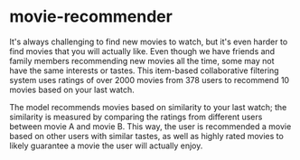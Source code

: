 # movie-recommender

It's always challenging to find new movies to watch, but it's even harder to find movies that you will actually like. Even though we have friends and family members recommending new movies all the time, some may not have the same interests or tastes. This item-based collaborative filtering system uses ratings of over 2000 movies from 378 users to recommend 10 movies based on your last watch. 

The model recommends movies based on similarity to your last watch; the similarity is measured by comparing the ratings from different users between movie A and movie B. This way, the user is recommended a movie based on other users with similar tastes, as well as highly rated movies to likely guarantee a movie the user will actually enjoy.
